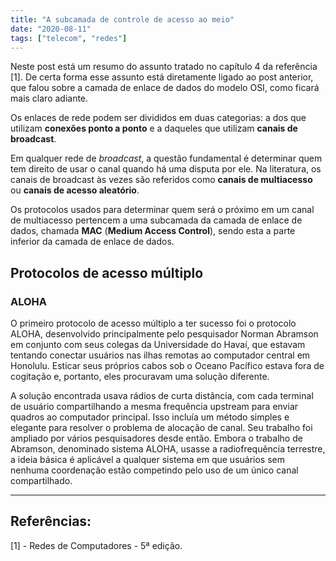 ```yaml
---
title: "A subcamada de controle de acesso ao meio"
date: "2020-08-11"
tags: ["telecom", "redes"]
---
```


Neste post está um resumo do assunto tratado no capítulo 4 da referência [1]. De certa forma esse assunto está diretamente ligado ao post anterior, que falou sobre a camada de enlace de dados do modelo OSI, como ficará mais claro adiante.

Os enlaces de rede podem ser divididos em duas categorias: a dos que utilizam **conexões ponto a ponto** e a daqueles que utilizam **canais de broadcast**.

Em qualquer rede de *broadcast*, a questão fundamental é determinar quem tem direito de usar o canal quando há uma disputa por ele. Na literatura, os canais de broadcast às vezes são referidos como **canais de multiacesso** ou **canais de acesso aleatório**.

Os protocolos usados para determinar quem será o próximo em um canal de multiacesso pertencem a uma subcamada da camada de enlace de dados, chamada **MAC** (**Medium Access Control**), sendo esta a parte inferior da camada de enlace de dados.

## Protocolos de acesso múltiplo

### ALOHA

O primeiro protocolo de acesso múltiplo a ter sucesso foi o protocolo ALOHA, desenvolvido principalmente pelo pesquisador Norman Abramson em conjunto com seus colegas da Universidade do Havaí, que estavam tentando conectar usuários nas ilhas remotas ao computador central em Honolulu. Esticar seus próprios cabos sob o Oceano Pacífico estava fora de cogitação e, portanto, eles procuravam uma solução diferente.

A solução encontrada usava rádios de curta distância, com cada terminal de usuário compartilhando a mesma frequência upstream para enviar quadros ao computador principal. Isso incluía um método simples e elegante para resolver o problema de alocação de canal. Seu trabalho foi ampliado por vários pesquisadores desde então. Embora o trabalho de Abramson, denominado sistema ALOHA, usasse a radiofrequência terrestre, a ideia básica é aplicável a qualquer sistema em que usuários sem nenhuma coordenação estão competindo pelo uso de um único canal compartilhado.

---
## Referências:

[1] - Redes de Computadores - 5ª edição.